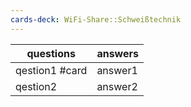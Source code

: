 ```yaml
---
cards-deck: WiFi-Share::Schweißtechnik
---
```


| questions | answers |
| --------- | ------- |
| qestion1 #card  | answer1 |
| qestion2  | answer2 |
